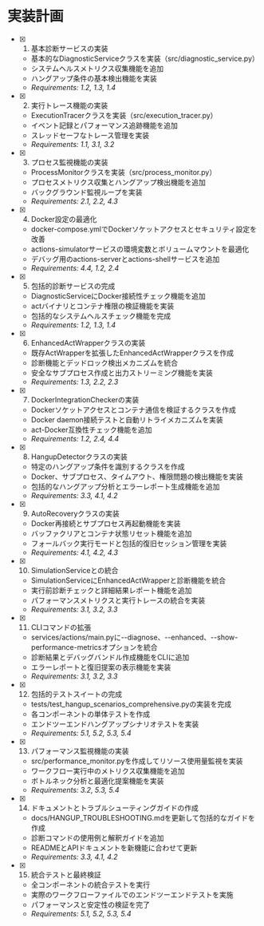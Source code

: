 # 実装計画

- [x] 1. 基本診断サービスの実装
  - 基本的なDiagnosticServiceクラスを実装（src/diagnostic_service.py）
  - システムヘルスメトリクス収集機能を追加
  - ハングアップ条件の基本検出機能を実装
  - _Requirements: 1.2, 1.3, 1.4_

- [x] 2. 実行トレース機能の実装
  - ExecutionTracerクラスを実装（src/execution_tracer.py）
  - イベント記録とパフォーマンス追跡機能を追加
  - スレッドセーフなトレース管理を実装
  - _Requirements: 1.1, 3.1, 3.2_

- [x] 3. プロセス監視機能の実装
  - ProcessMonitorクラスを実装（src/process_monitor.py）
  - プロセスメトリクス収集とハングアップ検出機能を追加
  - バックグラウンド監視ループを実装
  - _Requirements: 2.1, 2.2, 4.3_

- [x] 4. Docker設定の最適化
  - docker-compose.ymlでDockerソケットアクセスとセキュリティ設定を改善
  - actions-simulatorサービスの環境変数とボリュームマウントを最適化
  - デバッグ用のactions-serverとactions-shellサービスを追加
  - _Requirements: 4.4, 1.2, 2.4_

- [x] 5. 包括的診断サービスの完成
  - DiagnosticServiceにDocker接続性チェック機能を追加
  - actバイナリとコンテナ権限の検証機能を実装
  - 包括的なシステムヘルスチェック機能を完成
  - _Requirements: 1.2, 1.3, 1.4_

- [x] 6. EnhancedActWrapperクラスの実装
  - 既存ActWrapperを拡張したEnhancedActWrapperクラスを作成
  - 診断機能とデッドロック検出メカニズムを統合
  - 安全なサブプロセス作成と出力ストリーミング機能を実装
  - _Requirements: 1.3, 2.2, 2.3_

- [x] 7. DockerIntegrationCheckerの実装
  - Dockerソケットアクセスとコンテナ通信を検証するクラスを作成
  - Docker daemon接続テストと自動リトライメカニズムを実装
  - act-Docker互換性チェック機能を追加
  - _Requirements: 1.2, 2.4, 4.4_

- [x] 8. HangupDetectorクラスの実装
  - 特定のハングアップ条件を識別するクラスを作成
  - Docker、サブプロセス、タイムアウト、権限問題の検出機能を実装
  - 包括的なハングアップ分析とエラーレポート生成機能を追加
  - _Requirements: 3.3, 4.1, 4.2_

- [x] 9. AutoRecoveryクラスの実装
  - Docker再接続とサブプロセス再起動機能を実装
  - バッファクリアとコンテナ状態リセット機能を追加
  - フォールバック実行モードと包括的復旧セッション管理を実装
  - _Requirements: 4.1, 4.2, 4.3_

- [x] 10. SimulationServiceとの統合
  - SimulationServiceにEnhancedActWrapperと診断機能を統合
  - 実行前診断チェックと詳細結果レポート機能を追加
  - パフォーマンスメトリクスと実行トレースの統合を実装
  - _Requirements: 3.1, 3.2, 3.3_

- [x] 11. CLIコマンドの拡張
  - services/actions/main.pyに--diagnose、--enhanced、--show-performance-metricsオプションを統合
  - 診断結果とデバッグバンドル作成機能をCLIに追加
  - エラーレポートと復旧提案の表示機能を実装
  - _Requirements: 3.1, 3.2, 3.3_

- [x] 12. 包括的テストスイートの完成
  - tests/test_hangup_scenarios_comprehensive.pyの実装を完成
  - 各コンポーネントの単体テストを作成
  - エンドツーエンドハングアップシナリオテストを実装
  - _Requirements: 5.1, 5.2, 5.3, 5.4_

- [x] 13. パフォーマンス監視機能の実装
  - src/performance_monitor.pyを作成してリソース使用量監視を実装
  - ワークフロー実行中のメトリクス収集機能を追加
  - ボトルネック分析と最適化提案機能を実装
  - _Requirements: 3.2, 5.3, 5.4_

- [x] 14. ドキュメントとトラブルシューティングガイドの作成
  - docs/HANGUP_TROUBLESHOOTING.mdを更新して包括的なガイドを作成
  - 診断コマンドの使用例と解釈ガイドを追加
  - READMEとAPIドキュメントを新機能に合わせて更新
  - _Requirements: 3.3, 4.1, 4.2_

- [x] 15. 統合テストと最終検証
  - 全コンポーネントの統合テストを実行
  - 実際のワークフローファイルでのエンドツーエンドテストを実施
  - パフォーマンスと安定性の検証を完了
  - _Requirements: 5.1, 5.2, 5.3, 5.4_
